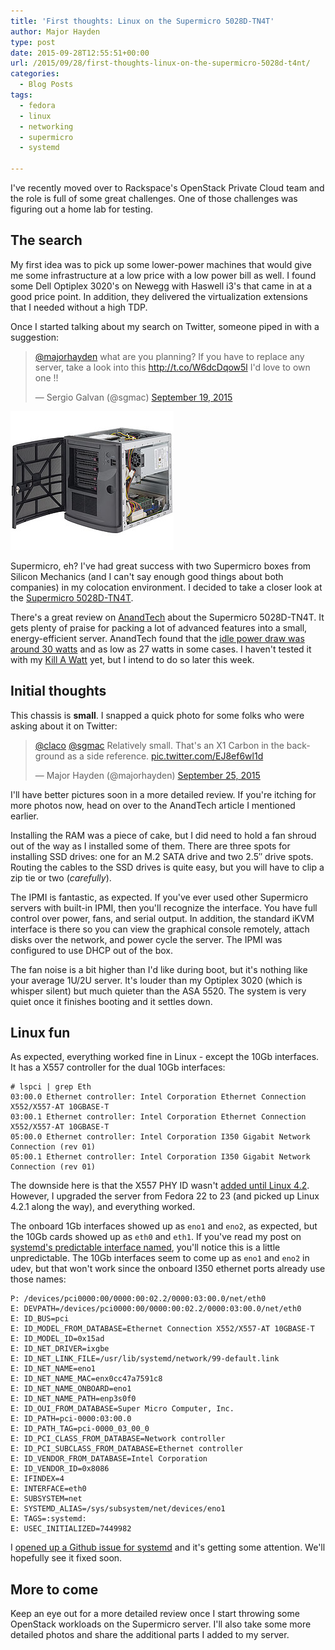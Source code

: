 ```yaml
---
title: 'First thoughts: Linux on the Supermicro 5028D-TN4T'
author: Major Hayden
type: post
date: 2015-09-28T12:55:51+00:00
url: /2015/09/28/first-thoughts-linux-on-the-supermicro-5028d-t4nt/
categories:
  - Blog Posts
tags:
  - fedora
  - linux
  - networking
  - supermicro
  - systemd

---
```

I've recently moved over to Rackspace's OpenStack Private Cloud team and the role is full of some great challenges. One of those challenges was figuring out a home lab for testing.

## The search

My first idea was to pick up some lower-power machines that would give me some infrastructure at a low price with a low power bill as well. I found some Dell Optiplex 3020's on Newegg with Haswell i3's that came in at a good price point. In addition, they delivered the virtualization extensions that I needed without a high TDP.

Once I started talking about my search on Twitter, someone piped in with a suggestion:

<blockquote class="twitter-tweet tw-align-center" width="500">
  <p lang="en" dir="ltr">
    <a href="https://twitter.com/majorhayden">@majorhayden</a> what are you planning? If you have to replace any server, take a look into this <a href="http://t.co/W6dcDqow5l">http://t.co/W6dcDqow5l</a> I'd love to own one !!
  </p>

  <p>
    &mdash; Sergio Galvan (@sgmac) <a href="https://twitter.com/sgmac/status/645083591798423552">September 19, 2015</a>
  </p>
</blockquote>

![1]

Supermicro, eh? I've had great success with two Supermicro boxes from Silicon Mechanics (and I can't say enough good things about both companies) in my colocation environment. I decided to take a closer look at the [Supermicro 5028D-TN4T][2].

There's a great review on [AnandTech][3] about the Supermicro 5028D-TN4T. It gets plenty of praise for packing a lot of advanced features into a small, energy-efficient server. AnandTech found that the [idle power draw was around 30 watts][4] and as low as 27 watts in some cases. I haven't tested it with my [Kill A Watt][5] yet, but I intend to do so later this week.

## Initial thoughts

This chassis is **small**. I snapped a quick photo for some folks who were asking about it on Twitter:

<blockquote class="twitter-tweet tw-align-center" width="500">
  <p lang="en" dir="ltr">
    <a href="https://twitter.com/claco">@claco</a> <a href="https://twitter.com/sgmac">@sgmac</a> Relatively small. That's an X1 Carbon in the background as a side reference. <a href="http://t.co/EJ8ef6wl1d">pic.twitter.com/EJ8ef6wl1d</a>
  </p>

  <p>
    &mdash; Major Hayden (@majorhayden) <a href="https://twitter.com/majorhayden/status/647546895976370176">September 25, 2015</a>
  </p>
</blockquote>



I'll have better pictures soon in a more detailed review. If you're itching for more photos now, head on over to the AnandTech article I mentioned earlier.

Installing the RAM was a piece of cake, but I did need to hold a fan shroud out of the way as I installed some of them. There are three spots for installing SSD drives: one for an M.2 SATA drive and two 2.5&#8243; drive spots. Routing the cables to the SSD drives is quite easy, but you will have to clip a zip tie or two (_carefully_).

The IPMI is fantastic, as expected. If you've ever used other Supermicro servers with built-in IPMI, then you'll recognize the interface. You have full control over power, fans, and serial output. In addition, the standard iKVM interface is there so you can view the graphical console remotely, attach disks over the network, and power cycle the server. The IPMI was configured to use DHCP out of the box.

The fan noise is a bit higher than I'd like during boot, but it's nothing like your average 1U/2U server. It's louder than my Optiplex 3020 (which is whisper silent) but much quieter than the ASA 5520. The system is very quiet once it finishes booting and it settles down.

## Linux fun

As expected, everything worked fine in Linux - except the 10Gb interfaces. It has a X557 controller for the dual 10Gb interfaces:

```
# lspci | grep Eth
03:00.0 Ethernet controller: Intel Corporation Ethernet Connection X552/X557-AT 10GBASE-T
03:00.1 Ethernet controller: Intel Corporation Ethernet Connection X552/X557-AT 10GBASE-T
05:00.0 Ethernet controller: Intel Corporation I350 Gigabit Network Connection (rev 01)
05:00.1 Ethernet controller: Intel Corporation I350 Gigabit Network Connection (rev 01)
```


The downside here is that the X557 PHY ID wasn't [added until Linux 4.2][6]. However, I upgraded the server from Fedora 22 to 23 (and picked up Linux 4.2.1 along the way), and everything worked.

The onboard 1Gb interfaces showed up as `eno1` and `eno2`, as expected, but the 10Gb cards showed up as `eth0` and `eth1`. If you've read my post on [systemd's predictable interface named][7], you'll notice this is a little unpredictable. The 10Gb interfaces seem to come up as `eno1` and `eno2` in udev, but that won't work since the onboard I350 ethernet ports already use those names:

```
P: /devices/pci0000:00/0000:00:02.2/0000:03:00.0/net/eth0
E: DEVPATH=/devices/pci0000:00/0000:00:02.2/0000:03:00.0/net/eth0
E: ID_BUS=pci
E: ID_MODEL_FROM_DATABASE=Ethernet Connection X552/X557-AT 10GBASE-T
E: ID_MODEL_ID=0x15ad
E: ID_NET_DRIVER=ixgbe
E: ID_NET_LINK_FILE=/usr/lib/systemd/network/99-default.link
E: ID_NET_NAME=eno1
E: ID_NET_NAME_MAC=enx0cc47a7591c8
E: ID_NET_NAME_ONBOARD=eno1
E: ID_NET_NAME_PATH=enp3s0f0
E: ID_OUI_FROM_DATABASE=Super Micro Computer, Inc.
E: ID_PATH=pci-0000:03:00.0
E: ID_PATH_TAG=pci-0000_03_00_0
E: ID_PCI_CLASS_FROM_DATABASE=Network controller
E: ID_PCI_SUBCLASS_FROM_DATABASE=Ethernet controller
E: ID_VENDOR_FROM_DATABASE=Intel Corporation
E: ID_VENDOR_ID=0x8086
E: IFINDEX=4
E: INTERFACE=eth0
E: SUBSYSTEM=net
E: SYSTEMD_ALIAS=/sys/subsystem/net/devices/eno1
E: TAGS=:systemd:
E: USEC_INITIALIZED=7449982
```


I [opened up a Github issue for systemd][8] and it's getting some attention. We'll hopefully see it fixed soon.

## More to come

Keep an eye out for a more detailed review once I start throwing some OpenStack workloads on the Supermicro server. I'll also take some more detailed photos and share the additional parts I added to my server.

 [1]: /wp-content/uploads/2015/09/SYS-5028D-TN4T_open.jpg
 [2]: http://www.supermicro.com/products/system/midtower/5028/sys-5028d-tn4t.cfm
 [3]: http://www.anandtech.com/show/9185/intel-xeon-d-review-performance-per-watt-server-soc-champion/3
 [4]: http://www.anandtech.com/show/9185/intel-xeon-d-review-performance-per-watt-server-soc-champion/15
 [5]: http://www.p3international.com/products/p4400.html
 [6]: https://git.kernel.org/cgit/linux/kernel/git/stable/linux-stable.git/commit/?id=c2c78d5c35e4f4a9226360bc432dc81b47f163e4
 [7]: /2015/08/21/understanding-systemds-predictable-network-device-names/
 [8]: https://github.com/systemd/systemd/issues/1390
